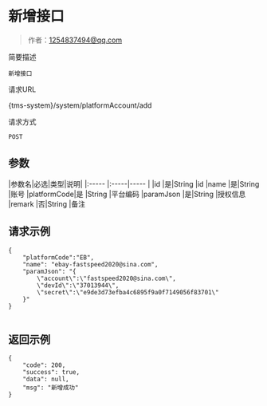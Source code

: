 # 新增接口

> 作者：1254837494@qq.com

简要描述

    新增接口

请求URL

   {tms-system}/system/platformAccount/add

请求方式

    POST

## 参数

|参数名|必选|类型|说明|
|:-----  |:-----|-----                  |
|id |是|String   |id
|name |是|String   |账号
|platformCode|是 |String   |平台编码
|paramJson |是|String   |授权信息
|remark |否|String  |备注



## 请求示例 

``` 
{
    "platformCode":"EB",
    "name": "ebay-fastspeed2020@sina.com",
    "paramJson": "{
        \"account\":\"fastspeed2020@sina.com\",
	    \"devId\":\"37013944\",
		\"secret\":\"e9de3d73efba4c6895f9a0f7149056f83701\"
    }"
}
 
```

## 返回示例 

``` 
{
    "code": 200,
    "success": true,
    "data": null,
    "msg": "新增成功"
}
```